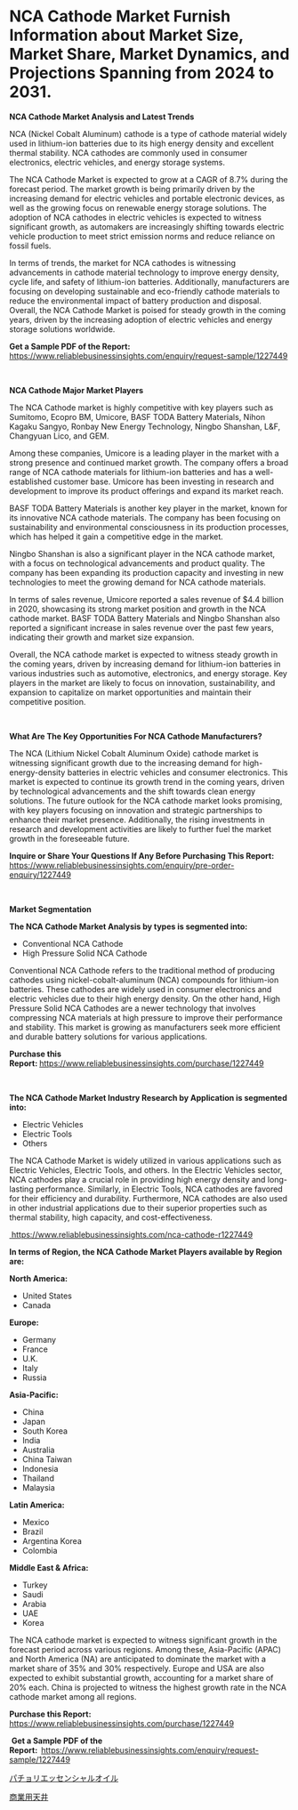 <p><h1>NCA Cathode Market Furnish Information about Market Size, Market Share, Market Dynamics, and Projections Spanning from 2024 to 2031.</h1></p><p><strong>NCA Cathode Market Analysis and Latest Trends</strong></p>
<p><p>NCA (Nickel Cobalt Aluminum) cathode is a type of cathode material widely used in lithium-ion batteries due to its high energy density and excellent thermal stability. NCA cathodes are commonly used in consumer electronics, electric vehicles, and energy storage systems.</p><p>The NCA Cathode Market is expected to grow at a CAGR of 8.7% during the forecast period. The market growth is being primarily driven by the increasing demand for electric vehicles and portable electronic devices, as well as the growing focus on renewable energy storage solutions. The adoption of NCA cathodes in electric vehicles is expected to witness significant growth, as automakers are increasingly shifting towards electric vehicle production to meet strict emission norms and reduce reliance on fossil fuels.</p><p>In terms of trends, the market for NCA cathodes is witnessing advancements in cathode material technology to improve energy density, cycle life, and safety of lithium-ion batteries. Additionally, manufacturers are focusing on developing sustainable and eco-friendly cathode materials to reduce the environmental impact of battery production and disposal. Overall, the NCA Cathode Market is poised for steady growth in the coming years, driven by the increasing adoption of electric vehicles and energy storage solutions worldwide.</p></p>
<p><strong>Get a Sample PDF of the Report:&nbsp;</strong> <a href="https://www.reliablebusinessinsights.com/enquiry/request-sample/1227449">https://www.reliablebusinessinsights.com/enquiry/request-sample/1227449</a></p>
<p>&nbsp;</p>
<p><strong>NCA Cathode Major Market Players</strong></p>
<p><p>The NCA Cathode market is highly competitive with key players such as Sumitomo, Ecopro BM, Umicore, BASF TODA Battery Materials, Nihon Kagaku Sangyo, Ronbay New Energy Technology, Ningbo Shanshan, L&F, Changyuan Lico, and GEM. </p><p>Among these companies, Umicore is a leading player in the market with a strong presence and continued market growth. The company offers a broad range of NCA cathode materials for lithium-ion batteries and has a well-established customer base. Umicore has been investing in research and development to improve its product offerings and expand its market reach.</p><p>BASF TODA Battery Materials is another key player in the market, known for its innovative NCA cathode materials. The company has been focusing on sustainability and environmental consciousness in its production processes, which has helped it gain a competitive edge in the market.</p><p>Ningbo Shanshan is also a significant player in the NCA cathode market, with a focus on technological advancements and product quality. The company has been expanding its production capacity and investing in new technologies to meet the growing demand for NCA cathode materials.</p><p>In terms of sales revenue, Umicore reported a sales revenue of $4.4 billion in 2020, showcasing its strong market position and growth in the NCA cathode market. BASF TODA Battery Materials and Ningbo Shanshan also reported a significant increase in sales revenue over the past few years, indicating their growth and market size expansion.</p><p>Overall, the NCA cathode market is expected to witness steady growth in the coming years, driven by increasing demand for lithium-ion batteries in various industries such as automotive, electronics, and energy storage. Key players in the market are likely to focus on innovation, sustainability, and expansion to capitalize on market opportunities and maintain their competitive position.</p></p>
<p>&nbsp;</p>
<p><strong>What Are The Key Opportunities For NCA Cathode Manufacturers?</strong></p>
<p><p>The NCA (Lithium Nickel Cobalt Aluminum Oxide) cathode market is witnessing significant growth due to the increasing demand for high-energy-density batteries in electric vehicles and consumer electronics. This market is expected to continue its growth trend in the coming years, driven by technological advancements and the shift towards clean energy solutions. The future outlook for the NCA cathode market looks promising, with key players focusing on innovation and strategic partnerships to enhance their market presence. Additionally, the rising investments in research and development activities are likely to further fuel the market growth in the foreseeable future.</p></p>
<p><strong>Inquire or Share Your Questions If Any Before Purchasing This Report:</strong> <a href="https://www.reliablebusinessinsights.com/enquiry/pre-order-enquiry/1227449">https://www.reliablebusinessinsights.com/enquiry/pre-order-enquiry/1227449</a></p>
<p>&nbsp;</p>
<p><strong>Market Segmentation</strong></p>
<p><strong>The NCA Cathode Market Analysis by types is segmented into:</strong></p>
<p><ul><li>Conventional NCA Cathode</li><li>High Pressure Solid NCA Cathode</li></ul></p>
<p><p>Conventional NCA Cathode refers to the traditional method of producing cathodes using nickel-cobalt-aluminum (NCA) compounds for lithium-ion batteries. These cathodes are widely used in consumer electronics and electric vehicles due to their high energy density. On the other hand, High Pressure Solid NCA Cathodes are a newer technology that involves compressing NCA materials at high pressure to improve their performance and stability. This market is growing as manufacturers seek more efficient and durable battery solutions for various applications.</p></p>
<p><strong>Purchase this Report:&nbsp;</strong><a href="https://www.reliablebusinessinsights.com/purchase/1227449">https://www.reliablebusinessinsights.com/purchase/1227449</a></p>
<p>&nbsp;</p>
<p><strong>The NCA Cathode Market Industry Research by Application is segmented into:</strong></p>
<p><ul><li>Electric Vehicles</li><li>Electric Tools</li><li>Others</li></ul></p>
<p><p>The NCA Cathode Market is widely utilized in various applications such as Electric Vehicles, Electric Tools, and others. In the Electric Vehicles sector, NCA cathodes play a crucial role in providing high energy density and long-lasting performance. Similarly, in Electric Tools, NCA cathodes are favored for their efficiency and durability. Furthermore, NCA cathodes are also used in other industrial applications due to their superior properties such as thermal stability, high capacity, and cost-effectiveness.</p></p>
<p><a href="https://www.reliablebusinessinsights.com/nca-cathode-r1227449">&nbsp;https://www.reliablebusinessinsights.com/nca-cathode-r1227449</a></p>
<p><strong>In terms of Region, the NCA Cathode Market Players available by Region are:</strong></p>
<p>
    <p> <strong> North America: </strong>
        <ul>
            <li>United States</li>
            <li>Canada</li>
        </ul>
        </p> 
    <p> <strong> Europe: </strong>
        <ul>
            <li>Germany</li>
            <li>France</li>
            <li>U.K.</li>
            <li>Italy</li>
            <li>Russia</li>
        </ul>
        </p> 
    <p> <strong> Asia-Pacific: </strong>
        <ul>
            <li>China</li>
            <li>Japan</li>
            <li>South Korea</li>
            <li>India</li>
            <li>Australia</li>
            <li>China Taiwan</li>
            <li>Indonesia</li>
            <li>Thailand</li>
            <li>Malaysia</li>
        </ul>
        </p> 
    <p> <strong> Latin America: </strong>
        <ul>
            <li>Mexico</li>
            <li>Brazil</li>
            <li>Argentina Korea</li>
            <li>Colombia</li>
        </ul>
        </p> 
    <p> <strong> Middle East & Africa: </strong>
        <ul>
            <li>Turkey</li>
            <li>Saudi</li>
            <li>Arabia</li>
            <li>UAE</li>
            <li>Korea</li>
        </ul>
    </p>
    </p>
<p><p>The NCA cathode market is expected to witness significant growth in the forecast period across various regions. Among these, Asia-Pacific (APAC) and North America (NA) are anticipated to dominate the market with a market share of 35% and 30% respectively. Europe and USA are also expected to exhibit substantial growth, accounting for a market share of 20% each. China is projected to witness the highest growth rate in the NCA cathode market among all regions.</p></p>
<p><strong>Purchase this Report: </strong><a href="https://www.reliablebusinessinsights.com/purchase/1227449">https://www.reliablebusinessinsights.com/purchase/1227449</a></p>
<p>&nbsp;<strong>Get a Sample PDF of the Report:&nbsp;&nbsp;</strong><a href="https://www.reliablebusinessinsights.com/enquiry/request-sample/1227449">https://www.reliablebusinessinsights.com/enquiry/request-sample/1227449</a></p>
<p><strong></strong></p>
<p><p><a href="https://medium.com/@solomonbode85/%E3%83%91%E3%83%81%E3%83%A7%E3%83%AA%E3%82%A8%E3%83%83%E3%82%BB%E3%83%B3%E3%82%B7%E3%83%A3%E3%83%AB%E3%82%AA%E3%82%A4%E3%83%AB%E5%B8%82%E5%A0%B4%E8%AA%BF%E6%9F%BB%E3%83%AC%E3%83%9D%E3%83%BC%E3%83%88-2024%E5%B9%B4%E3%81%8B%E3%82%892031%E5%B9%B4%E3%81%BE%E3%81%A7%E3%81%AE%E5%AE%89%E5%AE%9A%E3%81%97%E3%81%9F%E5%B9%B4%E9%96%93%E6%88%90%E9%95%B7%E7%8E%876-1-%E3%81%A7%E3%81%AE%E5%B8%82%E5%A0%B4%E4%BA%88%E6%B8%AC%E3%81%A8%E6%88%90%E9%95%B7%E8%A6%8B%E9%80%9A%E3%81%97-efeaaf8273cb">パチョリエッセンシャルオイル</a></p><p><a href="https://github.com/oafhukehf4709715/Market-Research-Report-List-3/blob/main/332405032107.md">商業用天井</a></p></p>